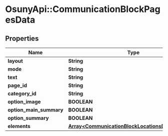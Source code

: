 # OsunyApi::CommunicationBlockPagesData

## Properties
Name | Type | Description | Notes
------------ | ------------- | ------------- | -------------
**layout** | **String** |  | [optional] 
**mode** | **String** |  | [optional] 
**text** | **String** |  | [optional] 
**page_id** | **String** |  | [optional] 
**category_id** | **String** |  | [optional] 
**option_image** | **BOOLEAN** |  | [optional] 
**option_main_summary** | **BOOLEAN** |  | [optional] 
**option_summary** | **BOOLEAN** |  | [optional] 
**elements** | [**Array&lt;CommunicationBlockLocationsDataElements&gt;**](CommunicationBlockLocationsDataElements.md) |  | [optional] 

